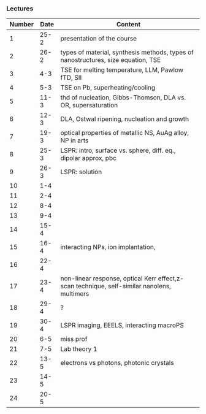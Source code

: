 ### Lectures

| Number | Date  | Content |
|--------|-------|---------|
| 1  | 25-2  | presentation of the course |
| 2  | 26-2  | types of material, synthesis methods, types of nanostructures, size equation, TSE |
| 3  | 4-3   | TSE for melting temperature, LLM, Pawlow fTD, SII |
| 4  | 5-3   | TSE on Pb, superheating/cooling |
| 5  | 11-3  | thd of nucleation, Gibbs-Thomson, DLA vs. OR, supersaturation |
| 6  | 12-3  | DLA, Ostwal ripening, nucleation and growth|
| 7  | 19-3  | optical properties of metallic NS, AuAg alloy, NP in arts |
| 8  | 25-3  | LSPR: intro, surface vs. sphere, diff. eq., dipolar approx, pbc |
| 9  | 26-3  | LSPR: solution |
| 10 | 1-4  |   |
| 11 | 2-4  |   |
| 12 | 8-4   |  |
| 13 | 9-4  |   |
| 14 | 15-4  |   |
| 15 | 16-4  | interacting NPs, ion implantation,  |
| 16 | 22-4  |   |
| 17 | 23-4   | non-linear response, optical Kerr effect,z-scan technique, self-similar nanolens, multimers |
| 18 | 29-4   |  ? |
| 19 | 30-4  | LSPR imaging, EEELS, interacting macroPS |
| 20 | 6-5  | miss prof |
| 21 | 7-5  | Lab theory 1 |
| 22 | 13-5  | electrons vs photons, photonic crystals |
| 23 | 14-5  |  |
| 24 | 20-5  |  |

